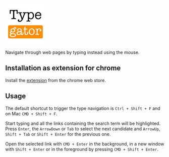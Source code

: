 ![Typegator logo](/icon/128.png?raw=true)

Navigate through web pages by typing instead using the mouse.

## Installation as extension for chrome 

Install the [extension](https://chrome.google.com/webstore/detail/typegator/ckofcgpflnnlncihdkfapmobjmmeloko)
from the chrome web store.

## Usage

The default shortcut to trigger the type navigation is `Ctrl + Shift + F` and on Mac `CMD + Shift + F`.

Start typing and all the links containing the search term will be highlighted. Press `Enter`, 
the `ArrowDown` or `Tab` to select the next candidate and `ArrowUp`, `Shift + Tab` or `Shift + Enter` for
the previous one.

Open the selected link with `CMD + Enter` in the background, in a new window with `Shift + Enter` 
or in the foreground by pressing `CMD + Shift + Enter`.

 